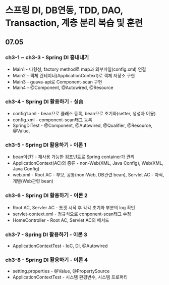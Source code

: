 # 스프링 DI, DB연동, TDD, DAO, Transaction, 계층 분리 복습 및 훈련

## 07.05
### ch3-1 ~ ch3-3 - Spring DI 흉내내기
- Main1 - 다형성, factory method로 map과 외부파일(config.xml) 연결
- Main2 - 객체 컨테이너(ApplicationContext)로 객체 저장소 구현
- Main3 - guava-api로 Component-scan 구현
- Main4 - @Component, @Autowired, @Resource

### ch3-4 - Spring DI 활용하기 - 실습
- config1.xml - bean으로 클래스 등록, bean으로 초기화(setter, 생성자 이용)
- config.xml - component-scan태그 등록
- SpringDiTest - @Component, @Autowired, @Qualifier, @Resource, @Value, 

### ch3-5 - Spring DI 활용하기 - 이론 1
- bean이란? - 재사용 가능한 컴포넌트로 Spring container가 관리
- ApplicationContext(AC)의 종류 - non-Web(XML, Java Config), Web(XML, Java Config)
- web.xml - Root AC - 부모, 공통(non-Web, DB관련 bean), Servlet AC - 자식, 개별(Web관련 bean)

### ch3-6 - Spring DI 활용하기 - 이론 2
- Root AC, Servler AC - 톰캣 시작 후 각각 초기화 부분의 log 확인
- servlet-context.xml - 정규식으로 conponent-scan태그 수정
- HomeController - Root AC, Servlet AC의 메서드

### ch3-7 - Spring DI 활용하기 - 이론 3
- ApplicationContextTest - IoC, DI, @Autowired 

### ch3-8 - Spring DI 활용하기 - 이론 4
- setting.properties - @Value, @PropertySource
- ApplicationContextTest - 시스템 환경변수, 시스템 프로퍼티